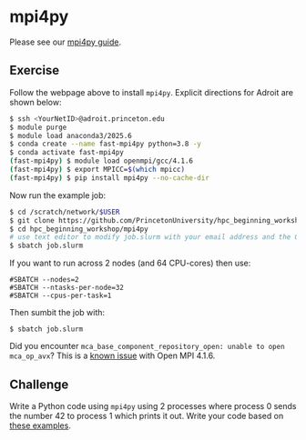 # mpi4py

Please see our [mpi4py guide](https://researchcomputing.princeton.edu/support/knowledge-base/mpi4py).

## Exercise

Follow the webpage above to install `mpi4py`. Explicit directions for Adroit are shown below:

```bash
$ ssh <YourNetID>@adroit.princeton.edu
$ module purge
$ module load anaconda3/2025.6
$ conda create --name fast-mpi4py python=3.8 -y
$ conda activate fast-mpi4py
(fast-mpi4py) $ module load openmpi/gcc/4.1.6
(fast-mpi4py) $ export MPICC=$(which mpicc)
(fast-mpi4py) $ pip install mpi4py --no-cache-dir
```

Now run the example job:

```bash
$ cd /scratch/network/$USER
$ git clone https://github.com/PrincetonUniversity/hpc_beginning_workshop.git
$ cd hpc_beginning_workshop/mpi4py
# use text editor to modify job.slurm with your email address and the Open MPI version (e.g., 4.1.6)
$ sbatch job.slurm
```

If you want to run across 2 nodes (and 64 CPU-cores) then use:

```
#SBATCH --nodes=2
#SBATCH --ntasks-per-node=32
#SBATCH --cpus-per-task=1
```

Then sumbit the job with:

```
$ sbatch job.slurm
```


Did you encounter `mca_base_component_repository_open: unable to open mca_op_avx`? This is a [known issue](https://github.com/open-mpi/ompi/issues/8323) with Open MPI 4.1.6.

## Challenge

Write a Python code using `mpi4py` using 2 processes where process 0 sends the number 42 to process 1 which prints it out. Write your code based on [these examples](https://mpi4py.readthedocs.io/en/stable/tutorial.html#point-to-point-communication).
